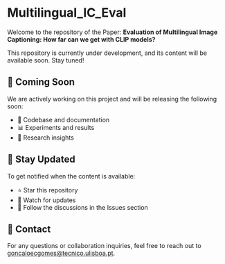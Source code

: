 # Multilingual_IC_Eval

Welcome to the repository of the Paper: **Evaluation of Multilingual Image Captioning: How far can we get with CLIP models?** 

This repository is currently under development, and its content will be available soon. Stay tuned!

## 📅 Coming Soon
We are actively working on this project and will be releasing the following soon:
- 📂 Codebase and documentation  
- 📊 Experiments and results  
- 📜 Research insights  

## 🔔 Stay Updated
To get notified when the content is available:
- ⭐ Star this repository  
- 🔔 Watch for updates  
- 📝 Follow the discussions in the Issues section  

## 📩 Contact
For any questions or collaboration inquiries, feel free to reach out to goncaloecgomes@tecnico.ulisboa.pt.
